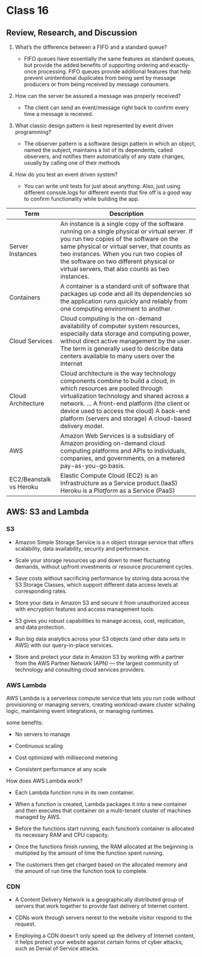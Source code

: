 # Class 16

## Review, Research, and Discussion

1. What’s the difference between a FIFO and a standard queue?

    - FIFO queues have essentially the same features as standard queues, but provide the added benefits of supporting ordering and exactly-once processing. FIFO queues provide additional features that help prevent unintentional duplicates from being sent by message producers or from being received by message consumers.

1. How can the server be assured a message was properly received?

    - The client can send an event/message right back to confirm every time a message is received.

1. What classic design pattern is best represented by event driven programming?

    - The observer pattern is a software design pattern in which an object, named the subject, maintains a list of its dependents, called observers, and notifies them automatically of any state changes, usually by calling one of their methods

1. How do you test an event driven system?

    - You can write unit tests for just about anything. Also, just using different console.logs for different events that fire off is a good way to confirm functionality while building the app.

| Term      | Description |
| ----------- | ----------- |
| Server Instances | An instance is a single copy of the software running on a single physical or virtual server. If you run two copies of the software on the same physical or virtual server, that counts as two instances. When you run two copies of the software on two different physical or virtual servers, that also counts as two instances. |
| Containers | A container is a standard unit of software that packages up code and all its dependencies so the application runs quickly and reliably from one computing environment to another. |
| Cloud Services | Cloud computing is the on-demand availability of computer system resources, especially data storage and computing power, without direct active management by the user. The term is generally used to describe data centers available to many users over the Internet |
| Cloud Architecture | Cloud architecture is the way technology components combine to build a cloud, in which resources are pooled through virtualization technology and shared across a network. ... A front-end platform (the client or device used to access the cloud) A back-end platform (servers and storage) A cloud-based delivery model. |
| AWS | Amazon Web Services is a subsidiary of Amazon providing on-demand cloud computing platforms and APIs to individuals, companies, and governments, on a metered pay-as-you-go basis.  |
| EC2/Beanstalk vs Heroku | Elastic Compute Cloud (EC2) is an Infrastructure as a Service product.(IaaS) Heroku is a _Platform_ as a Service (PaaS) |

## AWS: S3 and Lambda

### S3

- Amazon Simple Storage Service is a n object storage service that offers scalability, data availability, security and performance.

- Scale your storage resources up and down to meet fluctuating demands, without upfront investments or resource procurement cycles.

- Save costs without sacrificing performance by storing data across the S3 Storage Classes, which support different data access levels at corresponding rates.

- Store your data in Amazon S3 and secure it from unauthorized access with encryption features and access management tools.

- S3 gives you robust capabilities to manage access, cost, replication, and data protection.

- Run big data analytics across your S3 objects (and other data sets in AWS) with our query-in-place services.

- Store and protect your data in Amazon S3 by working with a partner from the AWS Partner Network (APN) — the largest community of technology and consulting cloud services providers.

### AWS Lambda

AWS Lambda is a serverless compute service that lets you run code without provisioning or managing servers, creating workload-aware cluster schaling logic, maintaining event integrations, or managing runtimes.

some benefits:

- No servers to manage

- Continuous scaling

- Cost optimized with millisecond metering

- Consistent performance at any scale

How does AWS Lambda work?

- Each Lambda function runs in its own container.

- When a function is created, Lambda packages it into a new container and then executes that container on a multi-tenant cluster of machines managed by AWS.

- Before the functions start running, each function’s container is allocated its necessary RAM and CPU capacity.

- Once the functions finish running, the RAM allocated at the beginning is multiplied by the amount of time the function spent running.

- The customers then get charged based on the allocated memory and the amount of run time the function took to complete.

### CDN

- A Content Delivery Network is a geographically distributed group of servers that work together to provide fast delivery of Internet content.

- CDNs work through servers nerest to the website visitor respond to the request.

- Employing a CDN doesn’t only speed up the delivery of Internet content, it helps protect your website against certain forms of cyber attacks, such as Denial of Service attacks.
